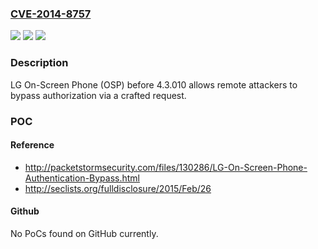 ### [CVE-2014-8757](https://cve.mitre.org/cgi-bin/cvename.cgi?name=CVE-2014-8757)
![](https://img.shields.io/static/v1?label=Product&message=n%2Fa&color=blue)
![](https://img.shields.io/static/v1?label=Version&message=n%2Fa&color=blue)
![](https://img.shields.io/static/v1?label=Vulnerability&message=n%2Fa&color=brighgreen)

### Description

LG On-Screen Phone (OSP) before 4.3.010 allows remote attackers to bypass authorization via a crafted request.

### POC

#### Reference
- http://packetstormsecurity.com/files/130286/LG-On-Screen-Phone-Authentication-Bypass.html
- http://seclists.org/fulldisclosure/2015/Feb/26

#### Github
No PoCs found on GitHub currently.

